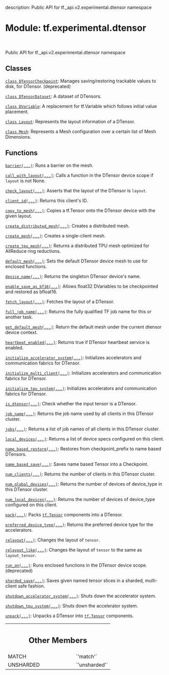 description: Public API for tf._api.v2.experimental.dtensor namespace

<div itemscope itemtype="http://developers.google.com/ReferenceObject">
<meta itemprop="name" content="tf.experimental.dtensor" />
<meta itemprop="path" content="Stable" />
<meta itemprop="property" content="MATCH"/>
<meta itemprop="property" content="UNSHARDED"/>
</div>

# Module: tf.experimental.dtensor

<!-- Insert buttons and diff -->

<table class="tfo-notebook-buttons tfo-api nocontent" align="left">

</table>



Public API for tf._api.v2.experimental.dtensor namespace



## Classes

[`class DTensorCheckpoint`](../../tf/experimental/dtensor/DTensorCheckpoint.md): Manages saving/restoring trackable values to disk, for DTensor. (deprecated)

[`class DTensorDataset`](../../tf/experimental/dtensor/DTensorDataset.md): A dataset of DTensors.

[`class DVariable`](../../tf/experimental/dtensor/DVariable.md): A replacement for tf.Variable which follows initial value placement.

[`class Layout`](../../tf/experimental/dtensor/Layout.md): Represents the layout information of a DTensor.

[`class Mesh`](../../tf/experimental/dtensor/Mesh.md): Represents a Mesh configuration over a certain list of Mesh Dimensions.

## Functions

[`barrier(...)`](../../tf/experimental/dtensor/barrier.md): Runs a barrier on the mesh.

[`call_with_layout(...)`](../../tf/experimental/dtensor/call_with_layout.md): Calls a function in the DTensor device scope if `layout` is not None.

[`check_layout(...)`](../../tf/experimental/dtensor/check_layout.md): Asserts that the layout of the DTensor is `layout`.

[`client_id(...)`](../../tf/experimental/dtensor/client_id.md): Returns this client's ID.

[`copy_to_mesh(...)`](../../tf/experimental/dtensor/copy_to_mesh.md): Copies a tf.Tensor onto the DTensor device with the given layout.

[`create_distributed_mesh(...)`](../../tf/experimental/dtensor/create_distributed_mesh.md): Creates a distributed mesh.

[`create_mesh(...)`](../../tf/experimental/dtensor/create_mesh.md): Creates a single-client mesh.

[`create_tpu_mesh(...)`](../../tf/experimental/dtensor/create_tpu_mesh.md): Returns a distributed TPU mesh optimized for AllReduce ring reductions.

[`default_mesh(...)`](../../tf/experimental/dtensor/default_mesh.md): Sets the default DTensor device mesh to use for enclosed functions.

[`device_name(...)`](../../tf/experimental/dtensor/device_name.md): Returns the singleton DTensor device's name.

[`enable_save_as_bf16(...)`](../../tf/experimental/dtensor/enable_save_as_bf16.md): Allows float32 DVariables to be checkpointed and restored as bfloat16.

[`fetch_layout(...)`](../../tf/experimental/dtensor/fetch_layout.md): Fetches the layout of a DTensor.

[`full_job_name(...)`](../../tf/experimental/dtensor/full_job_name.md): Returns the fully qualified TF job name for this or another task.

[`get_default_mesh(...)`](../../tf/experimental/dtensor/get_default_mesh.md): Return the default mesh under the current dtensor device context.

[`heartbeat_enabled(...)`](../../tf/experimental/dtensor/heartbeat_enabled.md): Returns true if DTensor heartbeat service is enabled.

[`initialize_accelerator_system(...)`](../../tf/experimental/dtensor/initialize_accelerator_system.md): Initializes accelerators and communication fabrics for DTensor.

[`initialize_multi_client(...)`](../../tf/experimental/dtensor/initialize_accelerator_system.md): Initializes accelerators and communication fabrics for DTensor.

[`initialize_tpu_system(...)`](../../tf/experimental/dtensor/initialize_accelerator_system.md): Initializes accelerators and communication fabrics for DTensor.

[`is_dtensor(...)`](../../tf/experimental/dtensor/is_dtensor.md): Check whether the input tensor is a DTensor.

[`job_name(...)`](../../tf/experimental/dtensor/job_name.md): Returns the job name used by all clients in this DTensor cluster.

[`jobs(...)`](../../tf/experimental/dtensor/jobs.md): Returns a list of job names of all clients in this DTensor cluster.

[`local_devices(...)`](../../tf/experimental/dtensor/local_devices.md): Returns a list of device specs configured on this client.

[`name_based_restore(...)`](../../tf/experimental/dtensor/name_based_restore.md): Restores from checkpoint_prefix to name based DTensors.

[`name_based_save(...)`](../../tf/experimental/dtensor/name_based_save.md): Saves name based Tensor into a Checkpoint.

[`num_clients(...)`](../../tf/experimental/dtensor/num_clients.md): Returns the number of clients in this DTensor cluster.

[`num_global_devices(...)`](../../tf/experimental/dtensor/num_global_devices.md): Returns the number of devices of device_type in this DTensor cluster.

[`num_local_devices(...)`](../../tf/experimental/dtensor/num_local_devices.md): Returns the number of devices of device_type configured on this client.

[`pack(...)`](../../tf/experimental/dtensor/pack.md): Packs <a href="../../tf/Tensor.md"><code>tf.Tensor</code></a> components into a DTensor.

[`preferred_device_type(...)`](../../tf/experimental/dtensor/preferred_device_type.md): Returns the preferred device type for the accelerators.

[`relayout(...)`](../../tf/experimental/dtensor/relayout.md): Changes the layout of `tensor`.

[`relayout_like(...)`](../../tf/experimental/dtensor/relayout_like.md): Changes the layout of `tensor` to the same as `layout_tensor`.

[`run_on(...)`](../../tf/experimental/dtensor/run_on.md): Runs enclosed functions in the DTensor device scope. (deprecated)

[`sharded_save(...)`](../../tf/experimental/dtensor/sharded_save.md): Saves given named tensor slices in a sharded, multi-client safe fashion.

[`shutdown_accelerator_system(...)`](../../tf/experimental/dtensor/shutdown_accelerator_system.md): Shuts down the accelerator system.

[`shutdown_tpu_system(...)`](../../tf/experimental/dtensor/shutdown_accelerator_system.md): Shuts down the accelerator system.

[`unpack(...)`](../../tf/experimental/dtensor/unpack.md): Unpacks a DTensor into <a href="../../tf/Tensor.md"><code>tf.Tensor</code></a> components.



<!-- Tabular view -->
 <table class="responsive fixed orange">
<colgroup><col width="214px"><col></colgroup>
<tr><th colspan="2"><h2 class="add-link">Other Members</h2></th></tr>

<tr>
<td>
MATCH<a id="MATCH"></a>
</td>
<td>
`'match'`
</td>
</tr><tr>
<td>
UNSHARDED<a id="UNSHARDED"></a>
</td>
<td>
`'unsharded'`
</td>
</tr>
</table>

